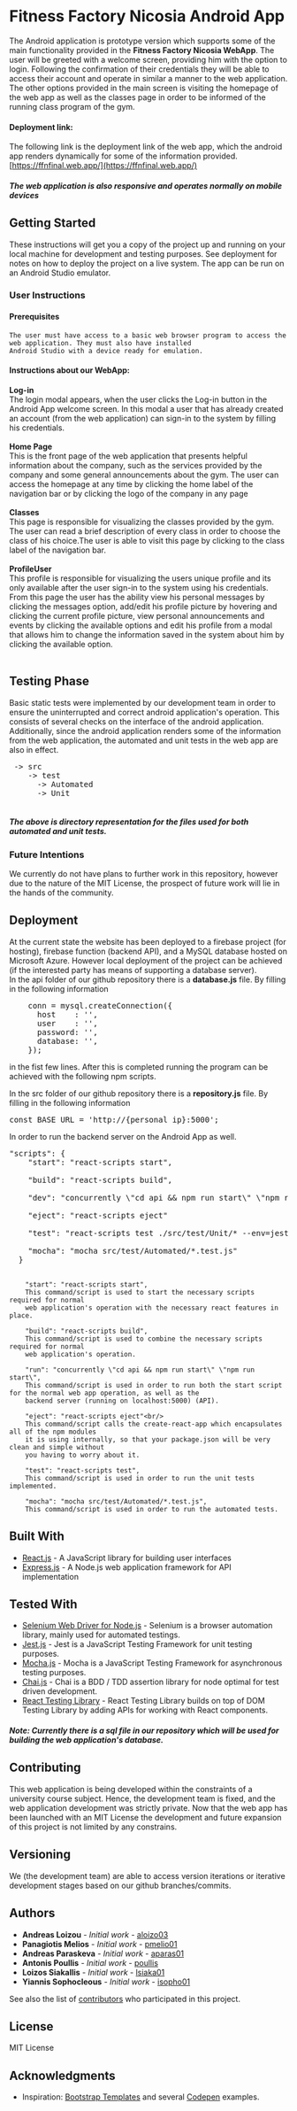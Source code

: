 # Fitness Factory Nicosia Android App

The Android application is prototype version which supports some of the main functionality provided in the **Fitness 
Factory Nicosia WebApp**. The user will be greeted with a welcome screen, providing him with the option to login. 
Following the confirmation of their credentials they will be able to access their account and operate in similar a 
manner to the web application. The other options provided in the main screen is visiting the homepage of the web app as 
well as the classes page in order to be informed of the running class program of the gym.


#### Deployment link: 
The following link is the deployment link of the web app, which the android app renders dynamically for some of the 
information provided.  <br />
[https://ffnfinal.web.app/](https://ffnfinal.web.app/)
##### The web application is also responsive and operates normally on mobile devices

## Getting Started

These instructions will get you a copy of the project up and running on your local machine for development and testing 
purposes. See deployment for notes on how to deploy the project on a live system. The app can be run on an Android 
Studio emulator.

### User Instructions

#### Prerequisites
```
The user must have access to a basic web browser program to access the web application. They must also have installed 
Android Studio with a device ready for emulation.
```

#### Instructions about our WebApp:

**Log-in** <br/>
The login modal appears, when the user clicks the Log-in button in the Android App welcome screen. In this modal a user 
that has already created an account (from the web application) can sign-in to the system by filling his credentials.
<br/><br/>
**Home Page** <br/>
This is the front page of the web application that presents helpful information about 
the company, such as the services provided by the company and some general announcements about the gym.
The user can access the homepage at any time by clicking the home label of the 
navigation bar or by clicking the logo of the company in any page <br/><br/>
**Classes** <br/>
This page is responsible for visualizing the classes provided by the gym. The user can read a brief description
of every class in order to choose the class of his choice.The user is able to visit this page by clicking to the 
class label of the navigation bar. <br/><br/>
**ProfileUser** <br/>
This profile is responsible for visualizing the users unique profile and its only available after the user sign-in to
the system using his credentials. From this page the user has the ability view his personal messages by clicking the 
messages option, add/edit his profile picture by hovering and clicking the current profile picture, view personal 
announcements and events by clicking the available options and edit his profile from a modal that allows 
him to change the information saved in the system about him by clicking the available option.
<br/><br/>

## Testing Phase

Basic static tests were implemented by our development team in order to ensure the uninterrupted and correct 
android application's operation. This consists of several checks on the interface of the android application. Additionally,
 since the android application renders some of the information from the web application, the automated and unit tests 
 in the web app are also in effect.
 <pre>
 -> src <br/> &nbsp&nbsp&nbsp-> test <br/> &nbsp&nbsp&nbsp&nbsp&nbsp-> Automated <br/> &nbsp&nbsp&nbsp&nbsp&nbsp-> Unit
 </pre>
 ##### The above is directory representation for the files used for both automated and unit tests.

### Future Intentions

We currently do not have plans to further work in this repository, however due to the nature of the MIT License, the 
prospect of future work will lie in the hands of the community.

## Deployment

At the current state the website has been deployed to a firebase project (for hosting), firebase function (backend API),
and a MySQL database hosted on Microsoft Azure. However local deployment of the project can be achieved (if the interested
party has means of supporting a database server).
<br/>
In the api folder of our github repository there is a **database.js** file. By filling in the following information <br/>

<pre>
    conn = mysql.createConnection({
      host    : '',
      user    : '',
      password: '',
      database: '',
    });
</pre>
in the fist few lines. After this is completed running the program can be achieved with the following npm scripts.


In the src folder of our github repository there is a **repository.js** file. By filling in the following information <br/>
<pre>
const BASE_URL = 'http://{personal_ip}:5000'; 
</pre>
In order to run the backend server on the Android App as well.


<pre>
"scripts": {
    "start": "react-scripts start",<br/>
    "build": "react-scripts build",<br/>
    "dev": "concurrently \"cd api && npm run start\" \"npm run start\",<br/>
    "eject": "react-scripts eject"<br/>
    "test": "react-scripts test ./src/test/Unit/* --env=jest-environment-jsdom-sixteen",<br/>
    "mocha": "mocha src/test/Automated/*.test.js"
  }
  </pre>

```
    "start": "react-scripts start",
    This command/script is used to start the necessary scripts required for normal
    web application's operation with the necessary react features in place.
```
```
    "build": "react-scripts build",
    This command/script is used to combine the necessary scripts required for normal
    web application's operation.
```
```
    "run": "concurrently \"cd api && npm run start\" \"npm run start\",
    This command/script is used in order to run both the start script for the normal web app operation, as well as the 
    backend server (running on localhost:5000) (API).
```
```
    "eject": "react-scripts eject"<br/>
    This command/script calls the create-react-app which encapsulates all of the npm modules 
    it is using internally, so that your package.json will be very clean and simple without 
    you having to worry about it.
```
```
    "test": "react-scripts test",
    This command/script is used in order to run the unit tests implemented.
```
```
    "mocha": "mocha src/test/Automated/*.test.js",
    This command/script is used in order to run the automated tests.
```

## Built With

* [React.js](https://reactjs.org/) - A JavaScript library for building user interfaces
* [Express.js](https://expressjs.com/) - A Node.js web application framework for API implementation

## Tested With

* [Selenium Web Driver for Node.js](https://www.npmjs.com/package/selenium-webdriver/) - Selenium is a browser 
automation library, mainly used for automated testings.
* [Jest.js](https://jestjs.io/) - Jest is a JavaScript Testing Framework for unit testing purposes.
* [Mocha.js](https://mochajs.org/) - Mocha is a JavaScript Testing Framework for asynchronous testing purposes.
* [Chai.js](https://www.chaijs.com/) - Chai is a BDD / TDD assertion library for node optimal for test driven 
 development.
* [React Testing Library](https://testing-library.com/docs/react-testing-library/intro) - React Testing Library builds 
on top of DOM Testing Library by adding APIs for working with React components.

##### Note: Currently there is a sql file in our repository which will be used for building the web application's database.
## Contributing

This web application is being developed within the constraints of a university course subject. Hence, the development 
team is fixed, and the web application development was strictly private. Now that the web app has been launched with an 
MIT License the development and future expansion of this project is not limited by any constrains.

## Versioning

We (the development team) are able to access version iterations or iterative development stages based on 
our github branches/commits.

## Authors

* **Andreas Loizou** - *Initial work* - [aloizo03](https://github.com/aloizo03)
* **Panagiotis Melios** - *Initial work* - [pmelio01](https://github.com/pmelio01)
* **Andreas Paraskeva** - *Initial work* - [aparas01](https://github.com/aparas01)
* **Antonis Poullis** - *Initial work* - [poullis](https://github.com/poullis)
* **Loizos Siakallis** - *Initial work* - [lsiaka01](https://github.com/lsiaka01)
* **Yiannis Sophocleous** - *Initial work* - [isopho01](https://github.com/isopho01)


See also the list of [contributors](https://github.com/CS-UCY-EPL343/winter19.team9/graphs/contributors) who 
participated in this project.

## License

MIT License

## Acknowledgments

* Inspiration: [Bootstrap Templates](https://getbootstrap.com/docs/4.3/examples/) and several [Codepen](https://codepen.io/) examples.
